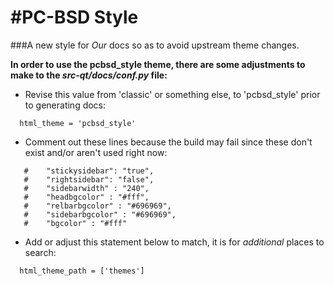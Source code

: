 #PC-BSD Style 
============

###A new style for _Our_ docs so as to avoid upstream theme changes.

**In order to use the pcbsd_style theme, there are some adjustments to make to the _src-qt/docs/conf.py_ file:**

* Revise this value from 'classic' or something else, to 'pcbsd_style' prior to generating docs:
```
  html_theme = 'pcbsd_style'
```
* Comment out these lines because the build may fail since these don't exist and/or aren't used right now:
```
   #    "stickysidebar": "true",
   #    "rightsidebar": "false",
   #    "sidebarwidth" : "240",
   #    "headbgcolor" : "#fff",
   #    "relbarbgcolor" : "#696969",
   #    "sidebarbgcolor" : "#696969",
   #    "bgcolor" : "#fff"
```
* Add or adjust this statement below to match, it is for _additional_ places to search:
```
  html_theme_path = ['themes']
```
